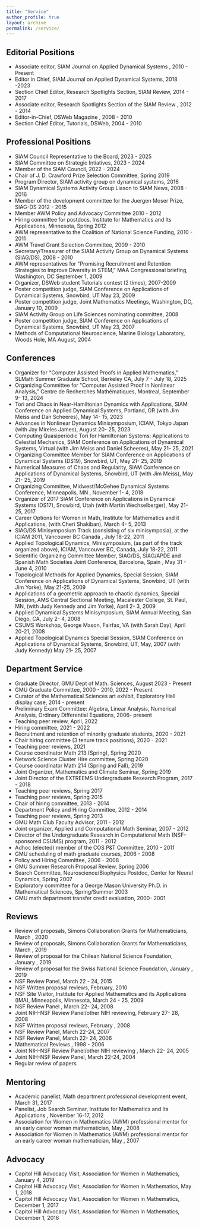 ```yaml
---
title: "Service"
author_profile: true
layout: archive
permalink: /service/
---
```


## Editorial Positions
  
 - Associate editor, SIAM Journal on Applied Dynamical Systems	,		2010 - Present
 - Editor in Chief, SIAM Journal on Applied Dynamical Systems,		2018 -2023
 - Section Chief Editor, Research Spotlights Section, SIAM Review,			2014	- 2017
 - Associate editor, Research Spotlights Section of the SIAM Review	,		 2012 -		 2014
 - Editor-in-Chief, DSWeb Magazine	,		 2008	 -	 2010
 - Section Chief Editor, Tutorials, DSWeb,			 2004	 -	 2010
 
## Professional Positions
 
 - SIAM Council Representative to the Board,			 2023 -		 2025
 - SIAM Committee on Strategic Intiatives,			 2023	 -	 2024
 - Member of the SIAM Council,			 2022	 -	 2024
 - Chair of J. D. Crawford Prize Selection Committee,			Spring 2019 
 - Program Director, SIAM activity group on dynamical systems,			2016 
 - SIAM Dynamical Systems Activity Group Liason to SIAM News,			2008 -		2016
 - Member of the development committee for the Juergen Moser Prize, SIAG-DS		 2012 -	 2015
 - Member AWM Policy and Advocacy Committee		2010	 -	 2012
 - Hiring committee for postdocs, Institute for Mathematics and Its Applications, Minnesota,			Spring 2012	 
 - AWM representative to the Coalition of National Science Funding,		 2010	 -	 2011
 - AWM Travel Grant Selection Committee,			 2009 -	 2010
 - Secretary/Treasurer of the SIAM Activity Group on Dynamical Systems (SIAG/DS),			 2008 -		2010
 - AWM representatives for "Promising Recruitment and Retention Strategies to Improve Diversity in STEM," MAA Congressional briefing, Washington, DC		September 1, 2009
 - Organizer, DSWeb student Tutorials contest (2 times),		2007-2009
 - Poster competition judge, SIAM Conference on Applications of Dynamical Systems, Snowbird, UT		May 23, 2009	
 - Poster competition judge, Joint Mathematics Meetings, Washington, DC,			January 10, 2009
 - SIAM Activity Group on Life Sciences nominating committee,			 2008	 
 - Poster competition judge, SIAM Conference on Applications of Dynamical Systems, Snowbird, UT		May 23, 2007 
 - Methods of Computational Neuroscience, Marine Biology Laboratory, Woods Hole, MA		August, 2004	
 
## Conferences

 - Organizer for "Computer Assisted Proofs in Applied Mathematics," SLMath Summer Graduate School, Berkeley CA, July 7 - July 18, 2025
 - Organizing Committee for "Computer Assisted Proof in Nonlinear Analysis," Centre de Recherches Mathématiques, Montreal,		September 9- 13, 2024
 - Tori and Chaos in Near-Hamiltonian Dynamics with Applications, SIAM Conference on Applied Dynamical Systems, Portland, OR  (with Jim Meiss and Dan Scheeres),		May 14- 15, 2023
 - Advances in Nonlinear Dynamics Minisymposium, ICIAM, Tokyo Japan (with Jay Mireles James),		August 20- 25, 2023
  - Computing Quasiperiodic Tori for Hamiltonian Systems: Applications to Celestial Mechanics, SIAM Conference on Applications of Dynamical Systems, Virtual (with Jim Meiss and Daniel Scheeres),		May 21- 25, 2021
 - Organizing Committee Member for SIAM Conference on Applications of Dynamical Systems (DS19), Snowbird, UT,		May 21- 25, 2019
 - Numerical Measures of Chaos and Regularity, SIAM Conference on Applications of Dynamical Systems, Snowbird, UT (with Jim Meiss),		May 21- 25, 2019
 - Organizing Committee, Midwest/McGehee Dynamical Systems Conference,  Minneapolis, MN	,	November 1- 4, 2018
 - Organizer of 2017 SIAM Conference on Applications in Dynamical Systems (DS17), Snowbird, Utah (with Martin Wechselberger),		May 21-25, 2017
 - Career Options for Women in Math, Institute for Mathematics and it Applications,  (with Cheri Shakiban),		March 4- 5, 2013
 - SIAG/DS Minisymposium Track (consisting of six minisymposia), at the ICIAM 2011, Vancouver BC Canada	,	July 18-22, 2011
 - Applied Topological Dynamics, Minisymposium, (as part of the track organized above), ICIAM, Vancouver BC, Canada,		July 18-22, 2011 
 - Scientific Organizing Committee Member, SIAG/DS, SIAG/APDE and Spanish Math Societies Joint Conference, Barcelona, Spain	,	May 31 - June 4, 2010
 - Topological Methods for Applied Dynamics, Special Session, SIAM Conference on Applications of Dynamical Systems, Snowbird, UT (with Jim Yorke),		May 21-25, 2009
 - Applications of a geometric approach to chaotic dynamics, Special Session, AMS Central Sectional Meeting, Macalester College, St. Paul, MN, (with Judy Kennedy and Jim Yorke),		April 2- 3, 2009
 - Applied Dynamical Systems Minisymposium, SIAM Annual Meeting, San Diego, CA,		July 2- 4, 2008
 - CSUMS Workshop, George Mason, Fairfax, VA (with Sarah Day),		April 20-21, 2008
 - Applied Topological Dynamics Special Session, SIAM Conference on Applications of Dynamical Systems, Snowbird, UT, May, 2007 (with Judy Kennedy)		May 21- 25, 2007

## Department Service 

 - Graduate Director, GMU Dept of Math. Sciences,		August  2023 -		Present
 - GMU Graduate Committee,			2000	 -	 2010, 2022	 -	Present
 - Curator of the Mathematical Sciences art exhibit, Exploratory Hall display case,			 2014 -		 present
 - Preliminary Exam Committee: Algebra, Linear Analysis, Numerical Analysis, Ordinary Differential Equations,			 2006- present
 - Teaching peer review,			April, 2022
 - Hiring committee,	 		2021 - 2022
 - Recruitment and retention of minority graduate students,			2020 -	2021
 - Chair hiring committee (3 tenure track positions),		2020 -	2021
 - Teaching peer reviews,	 		 2021	
 - Course coordinator Math 213 (Spring),			Spring 2020
 - Network Science Cluster Hire committee,			Spring 2020
 - Course coordinator Math 214 (Spring and Fall),			2019
 - Joint Organizer, Mathematics and Climate Seminar,			Spring 2019
 - Joint Director of the EXTREEMS Undergraduate Research Program,			2017 - 2018
 - Teaching peer reviews,	 		Spring 2017	 
 - Teaching peer reviews,	 		Spring 2015	 
 - Chair of hiring committee,			 2013	 -	 2014
 - Department Policy and Hiring Committee,			 2012 -	 2014
 - Teaching peer reviews,	 		Spring 2013	 
 - GMU Math Club Faculty Advisor,			2011	- 2012
 - Joint organizer, Applied and Computational Math Seminar,			 2007	 -	 2012
 - Director of the Undergraduate Research in Computational Math (NSF-sponsored CSUMS) program,			 2011 -	2012
 - Adhoc (elected) member of the COS P&T Committee,			 2010 -	 2011			 
 - GMU scheduling of math graduate courses,		2006 -	2008
 - Policy and Hiring Committee,			 2006 -	 2008
 - GMU Summer Research Proposal Review,		Spring	 2006 
 - Search Committee, Neuroscience/Biophysics Postdoc, Center for Neural Dynamics,		Spring 2007	
 - Exploratory committee for a George Mason University Ph.D. in Mathematical Sciences,			Spring/Summer 2003
 - GMU math department transfer credit evaluation,			 2000- 2001


## Reviews 

 - Review of proposals, Simons Collaboration Grants for Mathematicians,			March , 2020	 
 - Review of proposals, Simons Collaboration Grants for Mathematicians,			March , 2019
 - Review of proposal for the Chilean National Science Foundation,			January , 2019 
 - Review of proposal for the Swiss National Science Foundation,			January , 2019
 - NSF Review Panel,			March 22	 - 24, 2015
 - NSF Written proposal reviews,			February, 2010 
 - NSF Site Visitor, Institute for Applied Mathematics and its Applications (IMA), Minneapolis, Minnesota,			March 24 -	25, 2009
 - NSF Review Panel	,		March 22- 24, 2008
 - Joint NIH-NSF Review Panel/other NIH reviewing,			February 27- 28, 2008
 - NSF Written proposal reviews,			February , 2008	
 - NSF Review Panel,			March 22-24, 2007
 - NSF Review Panel,			March 22- 24, 2006
 - Mathematical Reviews	,		 1998	 -	2006
 - Joint NIH-NSF Review Panel/other NIH reviewing	,		March 22- 24, 2005
 - Joint NIH-NSF Review Panel,			March 22-24, 2004
  - Regular review of papers  <!--- Journal of Mathematical Analysis and Applications, Mathematics Magazine, Nonlinear Analysis, , Physical Review Letters, Journal of Mathematical Biology, Scholarpedia, Journal of Computational Neuroscience, Applied Mathematics and Optimization , Physical Review E, Nonlinearity, Fractals, Mathematical Methods in the Applied Sciences, SIADS, SIAM Review, Journal of Physics A, SIAM Undergraduate Research Online, Journal of Difference Equations and Applications, Mathematics and Computers in Simulation, Discrete and Continuous Dynamical Systems Series B, Physics Letters A, International Journal for Bifurcation and Chaos, Journal of Difference Equations and Applications, Physica D, Qualitative Theory of Dynamical Systems, Springer Series, Journal of Differential Equations, Association for Women in Mathematics: The First Fifty Years, Chaos, PSAPM, PSAPM, Chaos, Chaos)		January 15, 1996	January 15, 2027 --->

## Mentoring 
 
 - Academic panelist, Math department professional development event,		March 31, 2017	
 - Panelist, Job Search Seminar, Institute for Mathematics and Its Applications	,	November 16-17, 2012
 - Association for Women in Mathematics (AWM) professional mentor for an early career woman mathematician,		May , 2008	
 - Association for Women in Mathematics (AWM) professional mentor for an early career woman mathematician,		May , 2007	

## Advocacy
 
 - Capitol Hill Advocacy Visit, Association for Women in Mathematics,		January 4, 2019
 - Capitol Hill Advocacy Visit, Association for Women in Mathematics,		May 1, 2018	
 - Capitol Hill Advocacy Visit, Association for Women in Mathematics,		December 1, 2017	
 - Capitol Hill Advocacy Visit, Association for Women in Mathematics,		December 1, 2016	
